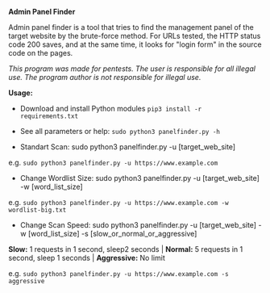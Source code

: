 **Admin Panel Finder**

Admin panel finder is a tool that tries to find the management panel of the target website by the brute-force method.
For URLs tested, the HTTP status code 200 saves, and at the same time, it looks for "login form" in the source code on the pages.

*This program was made for pentests. The user is responsible for all illegal use. The program author is not responsible for illegal use.*

**Usage:**
 - Download and install Python modules `pip3 install -r requirements.txt`
 - See all parameters or help: `sudo python3 panelfinder.py -h`

 - Standart Scan: sudo python3 panelfinder.py -u [target_web_site]

e.g. `sudo python3 panelfinder.py -u https://www.example.com`
 
 - Change Wordlist Size: sudo python3 panelfinder.py -u [target_web_site] -w [word_list_size]

e.g. `sudo python3 panelfinder.py -u https://www.example.com -w wordlist-big.txt`
 
 - Change Scan Speed: sudo python3 panelfinder.py -u [target_web_site] -w [word_list_size] -s [slow_or_normal_or_aggressive]
 
 **Slow:** 1 requests in 1 second, sleep2  seconds | 
 **Normal:** 5 requests in 1 second, sleep 1 seconds | 
 **Aggressive:** No limit

e.g. `sudo python3 panelfinder.py -u https://www.example.com -s aggressive`

